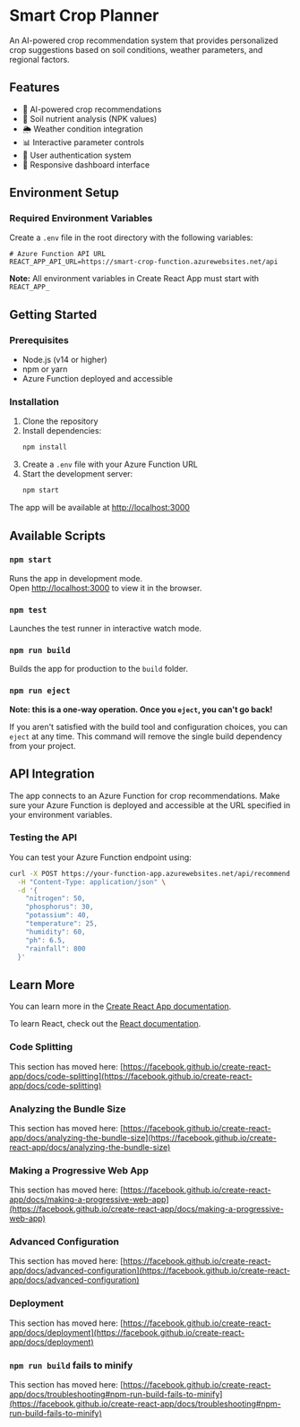 # Smart Crop Planner

An AI-powered crop recommendation system that provides personalized crop suggestions based on soil conditions, weather parameters, and regional factors.

## Features

- 🌱 AI-powered crop recommendations
- 🧪 Soil nutrient analysis (NPK values)
- 🌦 Weather condition integration
- 📊 Interactive parameter controls
- 🔐 User authentication system
- 📱 Responsive dashboard interface

## Environment Setup

### Required Environment Variables

Create a `.env` file in the root directory with the following variables:

```env
# Azure Function API URL
REACT_APP_API_URL=https://smart-crop-function.azurewebsites.net/api
```

**Note:** All environment variables in Create React App must start with `REACT_APP_`

## Getting Started

### Prerequisites

- Node.js (v14 or higher)
- npm or yarn
- Azure Function deployed and accessible

### Installation

1. Clone the repository
2. Install dependencies:
   ```bash
   npm install
   ```
3. Create a `.env` file with your Azure Function URL
4. Start the development server:
   ```bash
   npm start
   ```

The app will be available at [http://localhost:3000](http://localhost:3000)

## Available Scripts

### `npm start`

Runs the app in development mode.\
Open [http://localhost:3000](http://localhost:3000) to view it in the browser.

### `npm test`

Launches the test runner in interactive watch mode.

### `npm run build`

Builds the app for production to the `build` folder.

### `npm run eject`

**Note: this is a one-way operation. Once you `eject`, you can't go back!**

If you aren't satisfied with the build tool and configuration choices, you can `eject` at any time. This command will remove the single build dependency from your project.

## API Integration

The app connects to an Azure Function for crop recommendations. Make sure your Azure Function is deployed and accessible at the URL specified in your environment variables.

### Testing the API

You can test your Azure Function endpoint using:

```bash
curl -X POST https://your-function-app.azurewebsites.net/api/recommend \
  -H "Content-Type: application/json" \
  -d '{
    "nitrogen": 50,
    "phosphorus": 30,
    "potassium": 40,
    "temperature": 25,
    "humidity": 60,
    "ph": 6.5,
    "rainfall": 800
  }'
```

## Learn More

You can learn more in the [Create React App documentation](https://facebook.github.io/create-react-app/docs/getting-started).

To learn React, check out the [React documentation](https://reactjs.org/).

### Code Splitting

This section has moved here: [https://facebook.github.io/create-react-app/docs/code-splitting](https://facebook.github.io/create-react-app/docs/code-splitting)

### Analyzing the Bundle Size

This section has moved here: [https://facebook.github.io/create-react-app/docs/analyzing-the-bundle-size](https://facebook.github.io/create-react-app/docs/analyzing-the-bundle-size)

### Making a Progressive Web App

This section has moved here: [https://facebook.github.io/create-react-app/docs/making-a-progressive-web-app](https://facebook.github.io/create-react-app/docs/making-a-progressive-web-app)

### Advanced Configuration

This section has moved here: [https://facebook.github.io/create-react-app/docs/advanced-configuration](https://facebook.github.io/create-react-app/docs/advanced-configuration)

### Deployment

This section has moved here: [https://facebook.github.io/create-react-app/docs/deployment](https://facebook.github.io/create-react-app/docs/deployment)

### `npm run build` fails to minify

This section has moved here: [https://facebook.github.io/create-react-app/docs/troubleshooting#npm-run-build-fails-to-minify](https://facebook.github.io/create-react-app/docs/troubleshooting#npm-run-build-fails-to-minify)

 